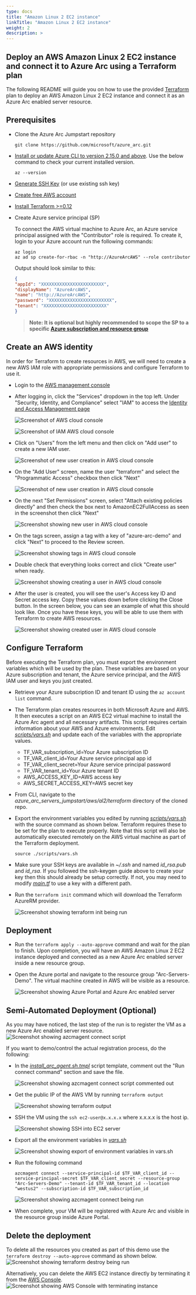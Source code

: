 ```yaml
---
type: docs
title: "Amazon Linux 2 EC2 instance"
linkTitle: "Amazon Linux 2 EC2 instance"
weight: 2
description: >
---
```


## Deploy an AWS Amazon Linux 2 EC2 instance and connect it to Azure Arc using a Terraform plan

The following README will guide you on how to use the provided [Terraform](https://www.terraform.io/) plan to deploy an AWS Amazon Linux 2 EC2 instance and connect it as an Azure Arc enabled server resource.

## Prerequisites

* Clone the Azure Arc Jumpstart repository

    ```shell
    git clone https://github.com/microsoft/azure_arc.git
    ```

* [Install or update Azure CLI to version 2.15.0 and above](https://docs.microsoft.com/en-us/cli/azure/install-azure-cli?view=azure-cli-latest). Use the below command to check your current installed version.

  ```shell
  az --version
  ```

* [Generate SSH Key](https://help.github.com/articles/generating-a-new-ssh-key-and-adding-it-to-the-ssh-agent/) (or use existing ssh key)

* [Create free AWS account](https://aws.amazon.com/premiumsupport/knowledge-center/create-and-activate-aws-account/)

* [Install Terraform >=0.12](https://learn.hashicorp.com/terraform/getting-started/install.html)

* Create Azure service principal (SP)

    To connect the AWS virtual machine to Azure Arc, an Azure service principal assigned with the "Contributor" role is required. To create it, login to your Azure account run the following commands:

    ```shell
    az login
    az ad sp create-for-rbac -n "http://AzureArcAWS" --role contributor
    ```

    Output should look similar to this:

    ```json
    {
    "appId": "XXXXXXXXXXXXXXXXXXXXXXXX",
    "displayName": "AzureArcAWS",
    "name": "http://AzureArcAWS",
    "password": "XXXXXXXXXXXXXXXXXXXXXXXX",
    "tenant": "XXXXXXXXXXXXXXXXXXXXXXXX"
    }
    ```

    > **Note: It is optional but highly recommended to scope the SP to a specific [Azure subscription and resource group](https://docs.microsoft.com/en-us/cli/azure/ad/sp?view=azure-cli-latest)**

## Create an AWS identity

In order for Terraform to create resources in AWS, we will need to create a new AWS IAM role with appropriate permissions and configure Terraform to use it.

* Login to the [AWS management console](https://console.aws.amazon.com)

* After logging in, click the "Services" dropdown in the top left. Under "Security, Identity, and Compliance" select "IAM" to access the [Identity and Access Management page](https://console.aws.amazon.com/iam/home)

    ![Screenshot of AWS cloud console](./01.png)

    ![Screenshot of IAM AWS cloud console](./02.png)

* Click on "Users" from the left menu and then click on "Add user" to create a new IAM user.

    ![Screenshot of new user creation in AWS cloud console](./03.png)

* On the "Add User" screen, name the user "terraform" and select the "Programmatic Access" checkbox then click "Next"

    ![Screenshot of new user creation in AWS cloud console](./04.png)

* On the next "Set Permissions" screen, select "Attach existing policies directly" and then check the box next to AmazonEC2FullAccess as seen in the screenshot then click "Next"

    ![Screenshot showing new user in AWS cloud console](./05.png)

* On the tags screen, assign a tag with a key of "azure-arc-demo" and click "Next" to proceed to the Review screen.

    ![Screenshot showing tags in AWS cloud console](./06.png)

* Double check that everything looks correct and click "Create user" when ready.

    ![Screenshot showing creating a user in AWS cloud console](./07.png)

* After the user is created, you will see the user's Access key ID and Secret access key. Copy these values down before clicking the Close button. In the screen below, you can see an example of what this should look like. Once you have these keys, you will be able to use them with Terraform to create AWS resources.

    ![Screenshot showing created user in AWS cloud console](./08.png)

## Configure Terraform

Before executing the Terraform plan, you must export the environment variables which will be used by the plan. These variables are based on your Azure subscription and tenant, the Azure service principal, and the AWS IAM user and keys you just created.

* Retrieve your Azure subscription ID and tenant ID using the ```az account list``` command.

* The Terraform plan creates resources in both Microsoft Azure and AWS. It then executes a script on an AWS EC2 virtual machine to install the Azure Arc agent and all necessary artifacts. This script requires certain information about your AWS and Azure environments. Edit [*scripts/vars.sh*](https://github.com/microsoft/azure_arc/blob/main/azure_arc_servers_jumpstart/aws/AL2/terraform/scripts/vars.sh) and update each of the variables with the appropriate values.

  * TF_VAR_subscription_id=Your Azure subscription ID
  * TF_VAR_client_id=Your Azure service principal app id
  * TF_VAR_client_secret=Your Azure service principal password
  * TF_VAR_tenant_id=Your Azure tenant ID
  * AWS_ACCESS_KEY_ID=AWS access key
  * AWS_SECRET_ACCESS_KEY=AWS secret key

* From CLI, navigate to the *azure_arc_servers_jumpstart/aws/al2/terraform* directory of the cloned repo.

* Export the environment variables you edited by running [*scripts/vars.sh*](https://github.com/microsoft/azure_arc/blob/main/azure_arc_servers_jumpstart/aws/AL2/terraform/scripts/vars.sh) with the source command as shown below. Terraform requires these to be set for the plan to execute properly. Note that this script will also be automatically executed remotely on the AWS virtual machine as part of the Terraform deployment.

    ```shell
    source ./scripts/vars.sh
    ```

* Make sure your SSH keys are available in *~/.ssh* and named *id_rsa.pub* and *id_rsa*. If you followed the ssh-keygen guide above to create your key then this should already be setup correctly. If not, you may need to modify [*main.tf*](https://github.com/microsoft/azure_arc/blob/main/azure_arc_servers_jumpstart/aws/AL2/terraform/main.tf) to use a key with a different path.

* Run the ```terraform init``` command which will download the Terraform AzureRM provider.

    ![Screenshot showing terraform init being run](./09.png)

## Deployment

* Run the ```terraform apply --auto-approve``` command and wait for the plan to finish. Upon completion, you will have an AWS Amazon Linux 2 EC2 instance deployed and connected as a new Azure Arc enabled server inside a new resource group.

* Open the Azure portal and navigate to the resource group "Arc-Servers-Demo". The virtual machine created in AWS will be visible as a resource.

    ![Screenshot showing Azure Portal and Azure Arc enabled server](./10.png)

## Semi-Automated Deployment (Optional)

As you may have noticed, the last step of the run is to register the VM as a new Azure Arc enabled server resource.
    ![Screenshot showing azcmagent connect script](./11.png)

If you want to demo/control the actual registration process, do the following:

* In the [*install_arc_agent.sh.tmpl*](https://github.com/microsoft/azure_arc/blob/main/azure_arc_servers_jumpstart/aws/AL2/terraform/scripts/install_arc_agent.sh.tmpl) script template, comment out the "Run connect command" section and save the file.

    ![Screenshot showing azcmagent connect script commented out](./12.png)

* Get the public IP of the AWS VM by running ```terraform output```

    ![Screenshot showing terraform output](./13.png)

* SSH the VM using the ```ssh ec2-user@x.x.x.x``` where x.x.x.x is the host ip.

    ![Screenshot showing SSH into EC2 server](./14.png)

* Export all the environment variables in [*vars.sh*](https://github.com/microsoft/azure_arc/blob/main/azure_arc_servers_jumpstart/aws/AL2/terraform/scripts/vars.sh)

    ![Screenshot showing export of environment variables in vars.sh](./15.png)

* Run the following command

    ```shell
    azcmagent connect --service-principal-id $TF_VAR_client_id --service-principal-secret $TF_VAR_client_secret --resource-group "Arc-Servers-Demo" --tenant-id $TF_VAR_tenant_id --location "westus2" --subscription-id $TF_VAR_subscription_id
    ```

    ![Screenshot showing azcmagent connect being run](./16.png)

* When complete, your VM will be registered with Azure Arc and visible in the resource group inside Azure Portal.

## Delete the deployment

To delete all the resources you created as part of this demo use the ```terraform destroy --auto-approve``` command as shown below.
    ![Screenshot showing terraform destroy being run](./17.png)

Alternatively, you can delete the AWS EC2 instance directly by terminating it from the [AWS Console](https://console.aws.amazon.com/ec2/v2/home).
    ![Screenshot showing AWS Console with terminating instance](./18.png)
